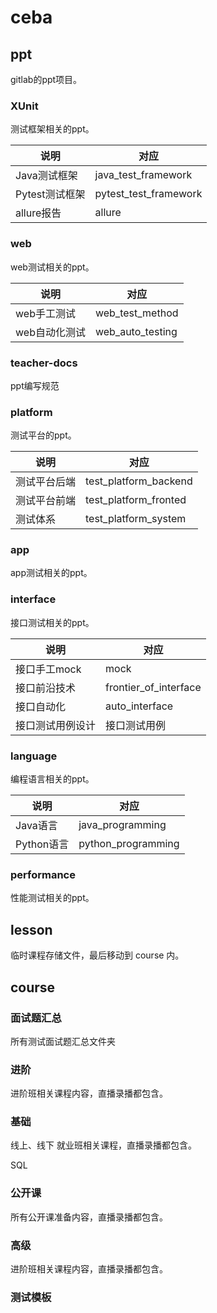 # ceba

## ppt

gitlab的ppt项目。

### XUnit

测试框架相关的ppt。

|说明|对应|
|---|---|
|Java测试框架|java_test_framework|
|Pytest测试框架|pytest_test_framework|
|allure报告|allure|


### web

web测试相关的ppt。    


|说明|对应|
|---|---|
|web手工测试|web_test_method|
|web自动化测试|web_auto_testing|


### teacher-docs

ppt编写规范

### platform

测试平台的ppt。 

|说明|对应|
|---|---|
|测试平台后端|test_platform_backend|
|测试平台前端|test_platform_fronted|
|测试体系|test_platform_system|


### app

app测试相关的ppt。

### interface

接口测试相关的ppt。

|说明|对应|
|---|---|
|接口手工mock|mock|
|接口前沿技术|frontier_of_interface|
|接口自动化|auto_interface|
|接口测试用例设计|接口测试用例|

### language

编程语言相关的ppt。

|说明|对应|
|---|---|
|Java语言|java_programming|
|Python语言|python_programming|

### performance

性能测试相关的ppt。



## lesson

临时课程存储文件，最后移动到 course 内。

## course

### 面试题汇总

所有测试面试题汇总文件夹

### 进阶

进阶班相关课程内容，直播录播都包含。

### 基础

线上、线下 就业班相关课程，直播录播都包含。

SQL

### 公开课

所有公开课准备内容，直播录播都包含。

### 高级

进阶班相关课程内容，直播录播都包含。

### 测试模板

